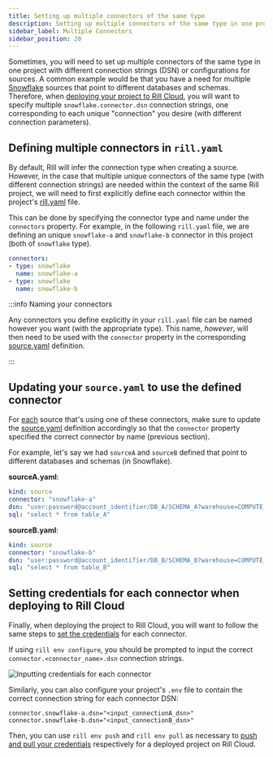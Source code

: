```yaml
---
title: Setting up multiple connectors of the same type
description: Setting up multiple connectors of the same type in one project
sidebar_label: Multiple Connectors
sidebar_position: 20
---
```


Sometimes, you will need to set up multiple connectors of the same type in one project with different connection strings (DSN) or configurations for sources. A common example would be that you have a need for multiple [Snowflake](/reference/connectors/snowflake.md) sources that point to different databases and schemas. Therefore, when [deploying your project to Rill Cloud](/deploy/existing-project/#deploy-to-rill-cloud), you will want to specify multiple `snowflake.connector.dsn` connection strings, one corresponding to each unique "connection" you desire (with different connection parameters).

## Defining multiple connectors in `rill.yaml`

By default, Rill will infer the connection type when creating a source. However, in the case that multiple unique connectors of the same type (with different connection strings) are needed within the context of the same Rill project, we will need to first explicitly define each connector within the project's [rill.yaml](/reference/project-files/rill-yaml) file.

This can be done by specifying the connector type and name under the `connectors` property. For example, in the following `rill.yaml` file, we are defining an unique `snowflake-a` and `snowflake-b` connector in this project (both of `snowflake` type). 

```yaml
connectors:
- type: snowflake
  name: snowflake-a
- type: snowflake
  name: snowflake-b
```

:::info Naming your connectors

Any connectors you define explicitly in your `rill.yaml` file can be named however you want (with the appropriate type). This name, _however_, will then need to be used with the `connector` property in the corresponding [source.yaml](/reference/project-files/sources) definition.

:::

## Updating your `source.yaml` to use the defined connector

For <u>each</u> source that's using one of these connectors, make sure to update the [source.yaml](/reference/project-files/sources) definition accordingly so that the `connector` property specified the correct connector by name (previous section). 

For example, let's say we had `sourceA` and `sourceB` defined that point to different databases and schemas (in Snowflake).

**sourceA.yaml**:
```yaml
kind: source
connector: "snowflake-a"
dsn: "user:password@account_identifier/DB_A/SCHEMA_A?warehouse=COMPUTE_WH&role=ACCOUNTADMIN"
sql: "select * from table_A"
```

**sourceB.yaml**:
```yaml
kind: source
connector: "snowflake-b"
dsn: "user:password@account_identifier/DB_B/SCHEMA_B?warehouse=COMPUTE_WH&role=ACCOUNTADMIN"
sql: "select * from table_B"
```

## Setting credentials for each connector when deploying to Rill Cloud

Finally, when deploying the project to Rill Cloud, you will want to follow the same steps to [set the credentials](/build/credentials/#setting-credentials-for-a-rill-cloud-project) for each connector.

If using `rill env configure`, you should be prompted to input the correct `connector.<connector_name>.dsn` connection strings.

![Inputting credentials for each connector](/img/build/connect/multiple-connectors/rill-env-configure.png)

Similarly, you can also configure your project's `.env` file to contain the correct connection string for each connector DSN:

```shell
connector.snowflake-a.dsn="<input_connectionA_dsn>"
connector.snowflake-b.dsn="<input_connectionB_dsn>"
```

Then, you can use `rill env push` and `rill env pull` as necessary to [push and pull your credentials](/build/credentials/#pushing-and-pulling-credentials-to--from-rill-cloud) respectively for a deployed project on Rill Cloud.